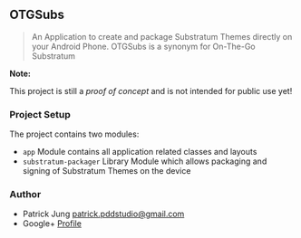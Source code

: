 ## OTGSubs

> An Application to create and package Substratum Themes directly on your Android Phone.
> OTGSubs is a synonym for On-The-Go Substratum

**Note:**

This project is still a *proof of concept* and is not intended for public use yet!

### Project Setup

The project contains two modules:

* `app` Module contains all application related classes and layouts
* `substratum-packager` Library Module which allows packaging and signing of Substratum Themes on the device

### Author

* Patrick Jung [<patrick.pddstudio@gmail.com>](mailto:patrick.pddstudio@gmail.com)
* Google+ [Profile](https://plus.google.com/+PatrickJung42)
